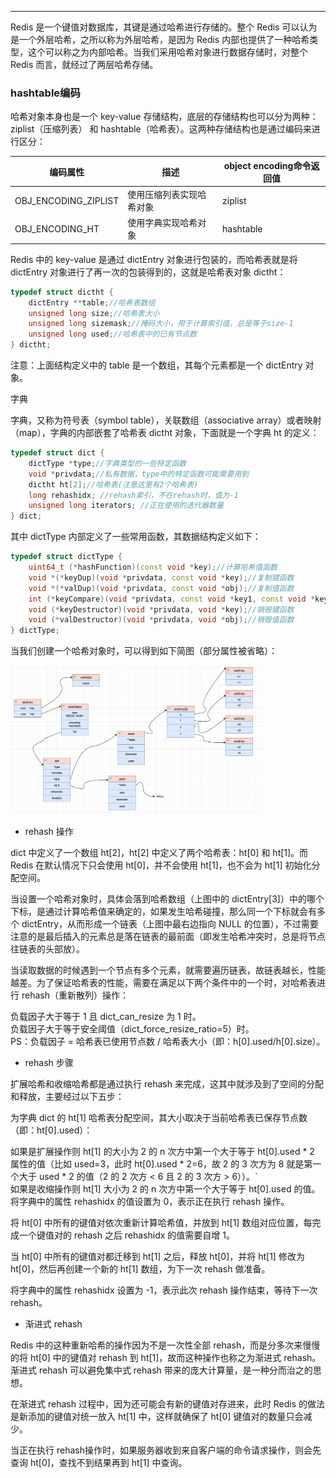 ---   
Redis 是一个键值对数据库，其键是通过哈希进行存储的。整个 Redis 可以认为是一个外层哈希，之所以称为外层哈希，是因为 Redis 内部也提供了一种哈希类型，这个可以称之为内部哈希。当我们采用哈希对象进行数据存储时，对整个 Redis 而言，就经过了两层哈希存储。      
   
### hashtable编码   
哈希对象本身也是一个 key-value 存储结构，底层的存储结构也可以分为两种：ziplist（压缩列表） 和 hashtable（哈希表）。这两种存储结构也是通过编码来进行区分：   
   
| 编码属性                  | 描述	                    | object encoding命令返回值 |   
|---------------------------|---------------------------|-------------|   
| OBJ\_ENCODING\_ZIPLIST	| 使用压缩列表实现哈希对象	| ziplist |   
| OBJ\_ENCODING\_HT	        | 使用字典实现哈希对象	    | hashtable|   
   
Redis 中的 key-value 是通过 dictEntry 对象进行包装的，而哈希表就是将 dictEntry 对象进行了再一次的包装得到的，这就是哈希表对象 dictht：   
   
```c++   
typedef struct dictht {   
    dictEntry **table;//哈希表数组   
    unsigned long size;//哈希表大小   
    unsigned long sizemask;//掩码大小，用于计算索引值，总是等于size-1   
    unsigned long used;//哈希表中的已有节点数   
} dictht;   
```   
注意：上面结构定义中的 table 是一个数组，其每个元素都是一个 dictEntry 对象。   
   
字典   
   
字典，又称为符号表（symbol table），关联数组（associative array）或者映射（map），字典的内部嵌套了哈希表 dictht 对象，下面就是一个字典 ht 的定义：   
   
```c++   
typedef struct dict {   
    dictType *type;//字典类型的一些特定函数   
    void *privdata;//私有数据，type中的特定函数可能需要用到   
    dictht ht[2];//哈希表(注意这里有2个哈希表)   
    long rehashidx; //rehash索引，不在rehash时，值为-1   
    unsigned long iterators; //正在使用的迭代器数量   
} dict;   
```   
其中 dictType 内部定义了一些常用函数，其数据结构定义如下：   
   
```c++   
typedef struct dictType {   
    uint64_t (*hashFunction)(const void *key);//计算哈希值函数   
    void *(*keyDup)(void *privdata, const void *key);//复制键函数   
    void *(*valDup)(void *privdata, const void *obj);//复制值函数   
    int (*keyCompare)(void *privdata, const void *key1, const void *key2);//对比键函数   
    void (*keyDestructor)(void *privdata, void *key);//销毁键函数   
    void (*valDestructor)(void *privdata, void *obj);//销毁值函数   
} dictType;   
```   
当我们创建一个哈希对象时，可以得到如下简图（部分属性被省略）：   
<div align="left">      
    <img src="/images/redis_hash01.png" width="80%">      
</div>      
   
* rehash 操作   
   
dict 中定义了一个数组 ht[2]，ht[2] 中定义了两个哈希表：ht[0] 和 ht[1]。而 Redis 在默认情况下只会使用 ht[0]，并不会使用 ht[1]，也不会为 ht[1] 初始化分配空间。   
   
当设置一个哈希对象时，具体会落到哈希数组（上图中的 dictEntry[3]）中的哪个下标，是通过计算哈希值来确定的，如果发生哈希碰撞，那么同一个下标就会有多个 dictEntry，从而形成一个链表（上图中最右边指向 NULL 的位置），不过需要注意的是最后插入的元素总是落在链表的最前面（即发生哈希冲突时，总是将节点往链表的头部放）。   
   
当读取数据的时候遇到一个节点有多个元素，就需要遍历链表，故链表越长，性能越差。为了保证哈希表的性能，需要在满足以下两个条件中的一个时，对哈希表进行 rehash（重新散列）操作：   
   
负载因子大于等于 1 且 dict\_can\_resize 为 1 时。   
负载因子大于等于安全阈值（dict\_force\_resize\_ratio=5）时。   
PS：负载因子 = 哈希表已使用节点数 / 哈希表大小（即：h[0].used/h[0].size）。   
   
* rehash 步骤   
   
扩展哈希和收缩哈希都是通过执行 rehash 来完成，这其中就涉及到了空间的分配和释放，主要经过以下五步：   
   
为字典 dict 的 ht[1] 哈希表分配空间，其大小取决于当前哈希表已保存节点数（即：ht[0].used）：   
   
如果是扩展操作则 ht[1] 的大小为 2 的 n 次方中第一个大于等于 ht[0].used * 2 属性的值（比如 used=3，此时 ht[0].used * 2=6，故 2 的 3 次方为 8 就是第一个大于 used * 2 的值（2 的 2 次方 < 6 且 2 的 3 次方 > 6））。`   
如果是收缩操作则 ht[1] 大小为 2 的 n 次方中第一个大于等于 ht[0].used 的值。   
将字典中的属性 rehashidx 的值设置为 0，表示正在执行 rehash 操作。   
   
将 ht[0] 中所有的键值对依次重新计算哈希值，并放到 ht[1] 数组对应位置，每完成一个键值对的 rehash 之后 rehashidx 的值需要自增 1。   
   
当 ht[0] 中所有的键值对都迁移到 ht[1] 之后，释放 ht[0]，并将 ht[1] 修改为 ht[0]，然后再创建一个新的 ht[1] 数组，为下一次 rehash 做准备。   
   
将字典中的属性 rehashidx 设置为 -1，表示此次 rehash 操作结束，等待下一次 rehash。   
   
* 渐进式 rehash   
   
Redis 中的这种重新哈希的操作因为不是一次性全部 rehash，而是分多次来慢慢的将 ht[0] 中的键值对 rehash 到 ht[1]，故而这种操作也称之为渐进式 rehash。渐进式 rehash 可以避免集中式 rehash 带来的庞大计算量，是一种分而治之的思想。   
   
在渐进式 rehash 过程中，因为还可能会有新的键值对存进来，此时 Redis 的做法是新添加的键值对统一放入 ht[1] 中，这样就确保了 ht[0] 键值对的数量只会减少。   
   
当正在执行 rehash操作时，如果服务器收到来自客户端的命令请求操作，则会先查询 ht[0]，查找不到结果再到 ht[1] 中查询。   
   
   

